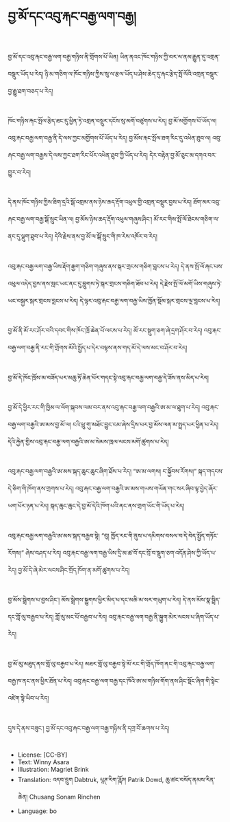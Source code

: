 # བྱ་མོ་དང་འབུ་རྐང་བརྒྱ་ལག་བརྒྱ།

##
བྱ་མོ་དང་འབུ་རྐང་བརྒྱ་ལག་བརྒྱ་གཉིས་ནི་གྲོགས་པོ་ཡིན། ཡིན་ནའང་ཁོང་གཉིས་ཀྱི་བར་ལ་ནམ་རྒྱུན་དུ་འགྲན་བསྡུར་ཡོད་པ་རེད། ཉི་མ་གཅིག་ལ་ཁོང་གཉིས་ཀྱིས་སུ་ལ་རྩལ་ཡོད་པ་ཤེས་ཆེད་དུ་རྐང་རྩེད་སྤོ་ལོའི་འགྲན་བསྡུར་བྱ་རྒྱུ་ཐག་བཅད་པ་རེད།

##
ཁོང་གཉིས་རྐང་སྤོལ་རྩེད་ཐང་དུ་ཕྱིན་ཏེ་འགྲན་བསྡུར་དངོས་སུ་མགོ་བཙུགས་པ་རེད། བྱ་མོ་མགྱོགས་པོ་ཡོད་ལ། འབུ་རྐང་བརྒྱ་ལག་བརྒྱ་ནི་དེ་ལས་ཀྱང་མགྱོགས་པོ་ཡོད་པ་རེད། བྱ་མོས་རྐང་སྤོལ་ཐག་རིང་དུ་འཕེན་ཐུབ་ལ། འབུ་རྐང་བརྒྱ་ལག་བརྒྱས་དེ་ལས་ཀྱང་ཐག་རིང་པོར་འཕེན་ཐུབ་ཀྱི་ཡོད་པ་རེད། དེར་བརྟེན་བྱ་མོ་ཅུང་མ་དགའ་བར་གྱུར་བ་རེད།

##
དེ་ནས་ཁོང་གཉིས་ཀྱིས་ཐིག་དྲའི་སྒོ་འགྲམ་ནས་ཉེས་ཆད་རྡོག་འཕུལ་གྱི་འགྲན་བསྡུར་བྱས་པ་རེད། ཐོག་མར་འབུ་རྐང་བརྒྱ་ལག་བརྒྱ་སྒོ་སྲུང་ཡིན་ལ། བྱ་མོས་ཉེས་ཆད་རྡོག་འཕུལ་གཞུས་ཤིང་། མོ་རང་གིས་སྤོ་ལོ་ཐེངས་གཅིག་ལ་ནང་དུ་ལྡུག་ཐུབ་པ་རེད། དེའི་རྗེས་ནས་བྱ་མོ་ལ་སྒོ་སྲུང་གི་ཁ་རེས་འཁོར་བ་རེད།

##
འབུ་རྐང་བརྒྱ་ལག་བརྒྱ་ཡིས་རྡོག་རྒྱག་གཅིག་གཞུས་ནས་སྐར་གྲངས་གཅིག་བླངས་པ་རེད། དེ་ནས་སྤོ་ལོ་རྐང་པས་འཕུལ་འདེད་བྱས་ནས་སླང་ཡང་ནང་དུ་བླུགས་ཏེ་སྐར་གྲངས་གཅིག་ཐོབ་པ་རེད། དེ་རྗེས་སྤོ་ལོ་མགོ་ཡིས་གཞུས་ཏེ་ཡང་བསྐྱར་སྐར་གྲངས་བླངས་པ་རེད། དེ་ལྟར་འབུ་རྐང་བརྒྱ་ལག་བརྒྱ་ཡིས་ཁྱོན་སྡོམ་སྐར་གྲངས་ལྔ་བླངས་པ་རེད།

##
བྱ་མོ་ནི་མོ་རང་ཤོར་བའི་དབང་གིས་ཁོང་ཁྲོ་ཆེན་པོ་ལངས་པ་རེད། མོ་རང་སྡུག་ཅག་ཞེ་དྲག་ཤོར་བ་རེད། འབུ་རྐང་བརྒྱ་ལག་བརྒྱ་ནི་རང་གི་གྲོགས་མོའི་སྤྱོད་པ་དེར་བལྟས་ནས་གད་མོ་དེ་ལས་མང་བ་ཤོར་བ་རེད།

##

བྱ་མོ་དེ་ཁོང་ཁྲོས་མ་བཟོད་པར་མཆུ་ཏོ་ཆེན་པོར་གདང་སྟེ་འབུ་རྐང་བརྒྱ་ལག་བརྒྱ་དེ་ཟོས་ནས་མིད་པ་རེད།

##
བྱ་མོ་དེ་ཕྱིར་རང་གི་ཁྱིམ་ལ་ལོག་སྐབས་ལམ་བར་ནས་འབུ་རྐང་བརྒྱ་ལག་བརྒྱའི་ཨ་མ་ལ་ཐུག་པ་རེད། འབུ་རྐང་བརྒྱ་ལག་བརྒྱའི་ཨ་མས་བྱ་མོ་ལ། ངའི་ཕྲུ་གུ་མཐོང་བྱུང་ངམ་ཞེས་དྲིས་པར་བྱ་མོས་ལན་མ་སྤྲད་པར་ཕྱིན་པ་རེད། དེའི་རྐྱེན་གྱིས་འབུ་རྐང་བརྒྱ་ལག་བརྒྱའི་ཨ་མ་སེམས་ཁྲལ་ལངས་མགོ་ཚུགས་པ་རེད།

##
འབུ་རྐང་བརྒྱ་ལག་བརྒྱའི་ཨ་མས་སྐད་ཆུང་ཆུང་ཞིག་ཐོས་པ་རེད། “ཨ་མ་ལགས། ང་སྐྱོབས་རོགས།” སྐད་གདངས་དེ་ཅིག་གི་ཁོག་ནས་གྲགས་པ་རེད། འབུ་རྐང་བརྒྱ་ལག་བརྒྱའི་ཨ་མས་གཡས་གཡོན་གང་སར་ཞིབ་ལྟ་བྱེད་ཞོར་ཡག་པོར་ཉན་པ་རེད། སྐད་ཆུང་ཆུང་དེ་བྱ་མོ་དེའི་ཁོག་པའི་ནང་ནས་གྲག་ཡོང་གི་ཡོད་པ་རེད།

##
འབུ་རྐང་བརྒྱ་ལག་བརྒྱའི་ཨ་མས་སྐད་བརྒྱབ་སྟེ། “བུ། ཁྱོད་རང་གི་ནུས་པ་དམིགས་བསལ་བ་དེ་བེད་སྤྱོད་གཏོང་རོགས།” ཞེས་བཤད་པ་རེད། འབུ་རྐང་བརྒྱ་ལག་བརྒྱ་ཡིས་དྲི་མ་ཚ་བོ་དང་བྲོ་བ་སྡུག་ཅག་འདོན་ཤེས་ཀྱི་ཡོད་པ་རེད། བྱ་མོ་དེ་ཞེ་མེར་ལངས་ཤིང་གྲོད་ཁོག་ན་མགོ་ཚུགས་པ་རེད།

##
བྱ་མོས་སྒྲེགས་པ་བྱས་ཤིང་། མོས་སྒྲེགས་སྐྱུགས་ཕྱིར་མིད་པ་དང་མཆི་མ་སར་གཡུག་པ་རེད། དེ་ནས་མོས་སྣ་སྦྲིད་དང་གློ་ལུ་བརྒྱབ་པ་རེད། གློ་ལུ་མང་པོ་བརྒྱབ་པ་རེད། འབུ་རྐང་བརྒྱ་ལག་བརྒྱ་ནི་སྐྱུག་མེར་ལངས་པ་ཞིག་ཡོད་པ་རེད།

##
བྱ་མོ་མུ་མཐུད་ནས་གློ་ལུ་བརྒྱབ་པ་རེད། མཐར་གློ་ལུ་བརྒྱབ་སྟེ་མོ་རང་གི་གྲོད་ཁོག་ནང་གི་འབུ་རྐང་བརྒྱ་ལག་བརྒྱ་ཁ་ནང་ནས་ཕྱིར་ཐོན་པ་རེད། འབུ་རྐང་བརྒྱ་ལག་བརྒྱ་དང་ཁོའི་ཨ་མ་གཉིས་གོག་ནས་ཤིང་སྡོང་ཞིག་གི་སྟེང་འཛེག་སྟེ་ཡིབ་པ་རེད།

##
དུས་དེ་ནས་བཟུང་། བྱ་མོ་དང་འབུ་རྐང་བརྒྱ་ལག་བརྒྱ་གཉིས་ནི་དགྲ་བོ་ཆགས་པ་རེད།

##
* License: [CC-BY]
* Text: Winny Asara
* Illustration: Magriet Brink
* Translation: འདབ་དྲུག Dabtruk, པཱཊ་རིག་ཌཱོཌ། Patrik Dowd, ཆུ་ཚང་བསོད་ནམས་རིན་ཆེན། Chusang Sonam Rinchen
* Language: bo
